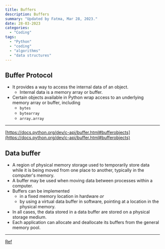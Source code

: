 ```yaml
---
title: Buffers
description: Buffers
summary: "Updated by Fatma, Mar 28, 2023."
date: 28-03-2023
categories:
  - "Coding"
tags:
  - "Python"
  - "coding"
  - "algorithms"
  - "data structures"
---
```


## Buffer Protocol

- It provides a way to access the internal data of an object.
  - Internal data is a memory array or buffer.
- Certain objects available in Python wrap access to an underlying memory array or buffer, including
  - `bytes`
  - `bytearray`
  - `array.array`

---

[https://docs.python.org/dev/c-api/buffer.html#bufferobjects](https://docs.python.org/dev/c-api/buffer.html#bufferobjects)

## Data buffer

- A region of physical memory storage used to temporarily store data while it is being moved from one place to another, typically in the computer's memory.
- A buffer may be used when moving data between processes within a computer.
- Buffers can be implemented
  - in a fixed memory location in hardware _or_
  - by using a virtual data buffer in software, pointing at a location in the physical memory.
- In all cases, the data stored in a data buffer are stored on a physical storage medium.
- Each application can allocate and deallocate its buffers from the general memory pool.

---

[Ref](https://en.wikipedia.org/wiki/Data_buffer)
